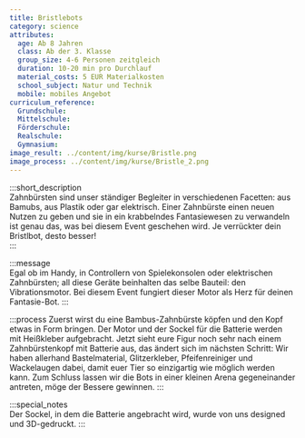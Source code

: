 ```yaml
---
title: Bristlebots
category: science
attributes:
  age: Ab 8 Jahren
  class: Ab der 3. Klasse
  group_size: 4-6 Personen zeitgleich
  duration: 10-20 min pro Durchlauf
  material_costs: 5 EUR Materialkosten
  school_subject: Natur und Technik
  mobile: mobiles Angebot
curriculum_reference:
  Grundschule:   
  Mittelschule:   
  Förderschule:    
  Realschule:
  Gymnasium:
image_result: ../content/img/kurse/Bristle.png
image_process: ../content/img/kurse/Bristle_2.png
---
```

:::short_description  
Zahnbürsten sind unser ständiger Begleiter in verschiedenen Facetten: aus Bamubs, aus Plastik oder gar elektrisch. Einer Zahnbürste einen neuen Nutzen zu geben und sie in ein krabbelndes Fantasiewesen zu verwandeln ist genau das, was bei diesem Event geschehen wird. Je verrückter dein Bristlbot, desto besser!  
:::

:::message  
Egal ob im Handy, in Controllern von Spielekonsolen oder elektrischen Zahnbürsten; all diese Geräte beinhalten das selbe Bauteil: den Vibrationsmotor. Bei diesem Event fungiert dieser Motor als Herz für deinen Fantasie-Bot.
:::  

:::process
Zuerst wirst du eine Bambus-Zahnbürste köpfen und den Kopf etwas in Form bringen. Der Motor und der Sockel für die Batterie werden mit Heißkleber aufgebracht. Jetzt sieht eure Figur noch sehr nach einem Zahnbürstenkopf mit Batterie aus, das ändert sich im nächsten Schritt: Wir haben allerhand Bastelmaterial, Glitzerkleber, Pfeifenreiniger und Wackelaugen dabei, damit euer Tier so einzigartig wie möglich werden kann. Zum Schluss lassen wir die Bots in einer kleinen Arena gegeneinander antreten, möge der Bessere gewinnen.
:::

:::special_notes  
Der Sockel, in dem die Batterie angebracht wird, wurde von uns designed und 3D-gedruckt.
:::
